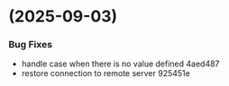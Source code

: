 #  (2025-09-03)


### Bug Fixes

* handle case when there is no value defined 4aed487
* restore connection to remote server 925451e



